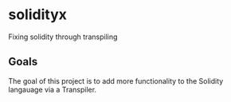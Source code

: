 # solidityx
Fixing solidity through transpiling

## Goals
The goal of this project is to add more functionality to the Solidity langauage via a Transpiler.

